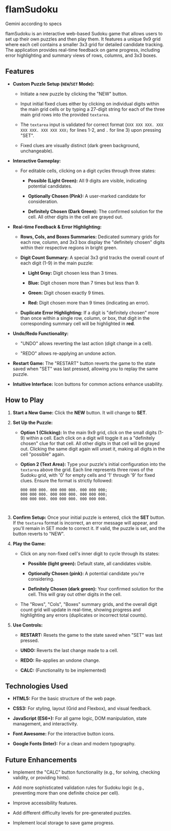 # flamSudoku

Gemini according to specs 

flamSudoku is an interactive web-based Sudoku game that allows users to set up their own puzzles and then play them. It features a unique 9x9 grid where each cell contains a smaller 3x3 grid for detailed candidate tracking. The application provides real-time feedback on game progress, including error highlighting and summary views of rows, columns, and 3x3 boxes.

## Features

* **Custom Puzzle Setup (`NEW`/`SET` Mode):**

  * Initiate a new puzzle by clicking the "NEW" button.

  * Input initial fixed clues either by clicking on individual digits within the main grid cells or by typing a 27-digit string for each of the three main grid rows into the provided `textarea`.

  * The `textarea` input is validated for correct format (`XXX XXX XXX. XXX XXX XXX. XXX XXX XXX;` for lines 1-2, and `.` for line 3) upon pressing "SET".

  * Fixed clues are visually distinct (dark green background, unchangeable).

* **Interactive Gameplay:**

  * For editable cells, clicking on a digit cycles through three states:

    * **Possible (Light Green):** All 9 digits are visible, indicating potential candidates.

    * **Optionally Chosen (Pink):** A user-marked candidate for consideration.

    * **Definitely Chosen (Dark Green):** The confirmed solution for the cell. All other digits in the cell are grayed out.

* **Real-time Feedback & Error Highlighting:**

  * **Rows, Cols, and Boxes Summaries:** Dedicated summary grids for each row, column, and 3x3 box display the "definitely chosen" digits within their respective regions in bright green.

  * **Digit Count Summary:** A special 3x3 grid tracks the overall count of each digit (1-9) in the main puzzle:

    * **Light Gray:** Digit chosen less than 3 times.

    * **Blue:** Digit chosen more than 7 times but less than 9.

    * **Green:** Digit chosen exactly 9 times.

    * **Red:** Digit chosen more than 9 times (indicating an error).

  * **Duplicate Error Highlighting:** If a digit is "definitely chosen" more than once within a single row, column, or box, that digit in the corresponding summary cell will be highlighted in **red**.

* **Undo/Redo Functionality:**

  * "UNDO" allows reverting the last action (digit change in a cell).

  * "REDO" allows re-applying an undone action.

* **Restart Game:** The "RESTART" button reverts the game to the state saved when "SET" was last pressed, allowing you to replay the same puzzle.

* **Intuitive Interface:** Icon buttons for common actions enhance usability.

## How to Play

1. **Start a New Game:** Click the **NEW** button. It will change to **SET**.

2. **Set Up the Puzzle:**

   * **Option 1 (Clicking):** In the main 9x9 grid, click on the small digits (1-9) within a cell. Each click on a digit will toggle it as a "definitely chosen" clue for that cell. All other digits in that cell will be grayed out. Clicking the same digit again will unset it, making all digits in the cell "possible" again.

   * **Option 2 (Text Area):** Type your puzzle's initial configuration into the `textarea` above the grid. Each line represents three rows of the Sudoku grid, with '0' for empty cells and '1' through '9' for fixed clues. Ensure the format is strictly followed:

     ```
     000 000 000. 000 000 000. 000 000 000;
     000 000 000. 000 000 000. 000 000 000;
     000 000 000. 000 000 000. 000 000 000.
     
     
     
     ```

3. **Confirm Setup:** Once your initial puzzle is entered, click the **SET** button. If the `textarea` format is incorrect, an error message will appear, and you'll remain in SET mode to correct it. If valid, the puzzle is set, and the button reverts to "NEW".

4. **Play the Game:**

   * Click on any non-fixed cell's inner digit to cycle through its states:

     * **Possible (light green):** Default state, all candidates visible.

     * **Optionally Chosen (pink):** A potential candidate you're considering.

     * **Definitely Chosen (dark green):** Your confirmed solution for the cell. This will gray out other digits in the cell.

   * The "Rows", "Cols", "Boxes" summary grids, and the overall digit count grid will update in real-time, showing progress and highlighting any errors (duplicates or incorrect total counts).

5. **Use Controls:**

   * **RESTART:** Resets the game to the state saved when "SET" was last pressed.

   * **UNDO:** Reverts the last change made to a cell.

   * **REDO:** Re-applies an undone change.

   * **CALC:** (Functionality to be implemented)

## Technologies Used

* **HTML5:** For the basic structure of the web page.

* **CSS3:** For styling, layout (Grid and Flexbox), and visual feedback.

* **JavaScript (ES6+):** For all game logic, DOM manipulation, state management, and interactivity.

* **Font Awesome:** For the interactive button icons.

* **Google Fonts (Inter):** For a clean and modern typography.

## Future Enhancements

* Implement the "CALC" button functionality (e.g., for solving, checking validity, or providing hints).

* Add more sophisticated validation rules for Sudoku logic (e.g., preventing more than one definite choice per cell).

* Improve accessibility features.

* Add different difficulty levels for pre-generated puzzles.

* Implement local storage to save game progress.
